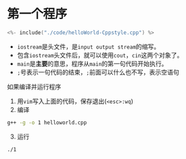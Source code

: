 # 第一个程序

```c++
<%- include("./code/helloWorld-Cppstyle.cpp") %>
```
 - `iostream`是头文件，是`input output stream`的缩写。
 - 包含`iostream`头文件后，就可以使用`cout`，`cin`这两个对象了。
 - `main`是**主要**的意思，程序从`main`的第一句代码开始执行。
 - `;`号表示一句代码的结束，`;`前面可以什么也不写，表示空语句

如果编译并运行程序

1. 用`vim`写入上面的代码，保存退出(`<esc>:wq`)
2. 编译

```bash
g++ -g -o 1 helloworld.cpp
```

3. 运行

```bash
./1
```
